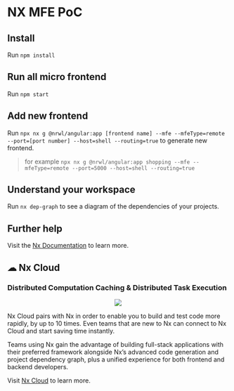 

# NX MFE PoC

## Install
Run `npm install`

## Run all micro frontend

Run `npm start`

## Add new frontend

Run `npx nx g @nrwl/angular:app [frontend name] --mfe --mfeType=remote --port=[port number] --host=shell --routing=true` to generate new frontend.

> for example `npx nx g @nrwl/angular:app shopping --mfe --mfeType=remote --port=5000 --host=shell --routing=true`

## Understand your workspace

Run `nx dep-graph` to see a diagram of the dependencies of your projects.

## Further help

Visit the [Nx Documentation](https://nx.dev) to learn more.

## ☁ Nx Cloud

### Distributed Computation Caching & Distributed Task Execution

<p style="text-align: center;"><img src="https://raw.githubusercontent.com/nrwl/nx/master/images/nx-cloud-card.png"></p>

Nx Cloud pairs with Nx in order to enable you to build and test code more rapidly, by up to 10 times. Even teams that are new to Nx can connect to Nx Cloud and start saving time instantly.

Teams using Nx gain the advantage of building full-stack applications with their preferred framework alongside Nx’s advanced code generation and project dependency graph, plus a unified experience for both frontend and backend developers.

Visit [Nx Cloud](https://nx.app/) to learn more.
